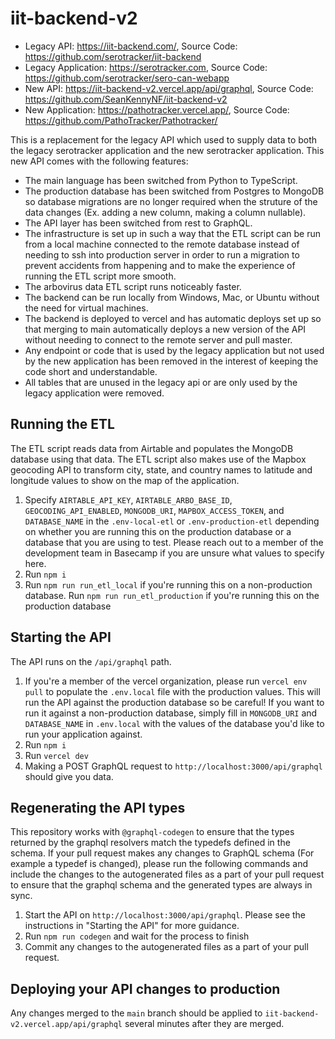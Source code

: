 # iit-backend-v2

- Legacy API: https://iit-backend.com/, Source Code: https://github.com/serotracker/iit-backend
- Legacy Application: https://serotracker.com, Source Code: https://github.com/serotracker/sero-can-webapp
- New API: https://iit-backend-v2.vercel.app/api/graphql, Source Code: https://github.com/SeanKennyNF/iit-backend-v2
- New Application: https://pathotracker.vercel.app/, Source Code: https://github.com/PathoTracker/Pathotracker/

This is a replacement for the legacy API which used to supply data to both the legacy serotracker application and the new serotracker application. This new API comes with the following features:

- The main language has been switched from Python to TypeScript.
- The production database has been switched from Postgres to MongoDB so database migrations are no longer required when the struture of the data changes (Ex. adding a new column, making a column nullable).
- The API layer has been switched from rest to GraphQL.
- The infrastructure is set up in such a way that the ETL script can be run from a local machine connected to the remote database instead of needing to ssh into production server in order to run a migration to prevent accidents from happening and to make the experience of running the ETL script more smooth.
- The arbovirus data ETL script runs noticeably faster.
- The backend can be run locally from Windows, Mac, or Ubuntu without the need for virtual machines.
- The backend is deployed to vercel and has automatic deploys set up so that merging to main automatically deploys a new version of the API without needing to connect to the remote server and pull master.
- Any endpoint or code that is used by the legacy application but not used by the new application has been removed in the interest of keeping the code short and understandable.
- All tables that are unused in the legacy api or are only used by the legacy application were removed.

## Running the ETL

The ETL script reads data from Airtable and populates the MongoDB database using that data. The ETL script also makes use of the Mapbox geocoding API to transform city, state, and country names to latitude and longitude values to show on the map of the application.

1. Specify `AIRTABLE_API_KEY`, `AIRTABLE_ARBO_BASE_ID`, `GEOCODING_API_ENABLED`, `MONGODB_URI`, `MAPBOX_ACCESS_TOKEN`, and `DATABASE_NAME` in the `.env-local-etl` or `.env-production-etl` depending on whether you are running this on the production database or a database that you are using to test. Please reach out to a member of the development team in Basecamp if you are unsure what values to specify here.
2. Run `npm i`
3. Run `npm run run_etl_local` if you're running this on a non-production database. Run `npm run run_etl_production` if you're running this on the production database

## Starting the API

The API runs on the `/api/graphql` path.

1. If you're a member of the vercel organization, please run `vercel env pull` to populate the `.env.local` file with the production values. This will run the API against the production database so be careful! If you want to run it against a non-production database, simply fill in `MONGODB_URI` and `DATABASE_NAME` in `.env.local` with the values of the database you'd like to run your application against.
2. Run `npm i`
3. Run `vercel dev`
4. Making a POST GraphQL request to `http://localhost:3000/api/graphql` should give you data.

## Regenerating the API types

This repository works with `@graphql-codegen` to ensure that the types returned by the graphql resolvers match the typedefs defined in the schema. If your pull request makes any changes to GraphQL schema (For example a typedef is changed), please run the following commands and include the changes to the autogenerated files as a part of your pull request to ensure that the graphql schema and the generated types are always in sync.

1. Start the API on `http://localhost:3000/api/graphql`. Please see the instructions in "Starting the API" for more guidance.
2. Run `npm run codegen` and wait for the process to finish
3. Commit any changes to the autogenerated files as a part of your pull request.

## Deploying your API changes to production

Any changes merged to the `main` branch should be applied to `iit-backend-v2.vercel.app/api/graphql` several minutes after they are merged.
